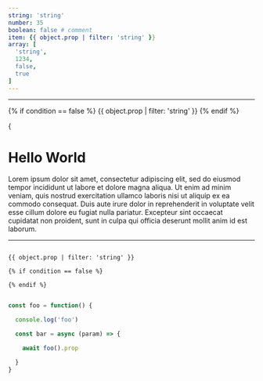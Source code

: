 ```yaml
---
string: 'string'
number: 35
boolean: false # comment
item: {{ object.prop | filter: 'string' }}
array: [
  'string',
  1234,
  false,
  true
]
---
```


<!-- TEST: FRONTMATTER INTERFERENCE -->
---


<!-- TEST: LIQUID GRAMMAR INJECTION -->

{% if condition == false %}
  {{ object.prop | filter: 'string' }}
{% endif %}

{

# Hello World

Lorem ipsum dolor sit amet, consectetur adipiscing elit, sed do eiusmod tempor incididunt ut labore et dolore magna aliqua. Ut enim ad minim veniam, quis nostrud exercitation ullamco laboris nisi ut aliquip ex ea commodo consequat. Duis aute irure dolor in reprehenderit in voluptate velit esse cillum dolore eu fugiat nulla pariatur. Excepteur sint occaecat cupidatat non proident, sunt in culpa qui officia deserunt mollit anim id est laborum.

<!-- TEST: FRONTMATTER INTERFERENCE -->

---

<!-- TEST: LIQUID CODEBLOCK -->

```liquid

{{ object.prop | filter: 'string' }}

{% if condition == false %}

{% endif %}

```

<!-- TEST: JAVASCRIPT CODEBLOCK -->

```js

const foo = function() {

  console.log('foo')

  const bar = async (param) => {

    await foo().prop

  }
}
```
